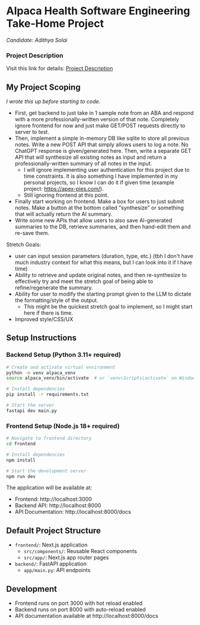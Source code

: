 # Alpaca Health Software Engineering Take-Home Project

_Candidate: Adithya Solai_


### Project Description

Visit this link for details:
[Project Description](./ProjectDescription.md)

## My Project Scoping

_I wrote this up before starting to code._

- First, get backend to just take in 1 sample note from an ABA and respond with a more professionally-written version of that note. Completely ignore frontend for now and just make GET/POST requests directly to server to test.
- Then, implement a simple in-memory DB like sqlite to store all previous notes. Write a new POST API that simply allows users to log a note. No ChatGPT response is given/generated here. Then, write a separate GET API that will synthesize all existing notes as input and return a professionally-written summary of all notes in the input.
  - I will ignore implementing user authentication for this project due to time constraints. It is also something I have implemented in my personal projects, so I know I can do it if given time (example project: https://apex-pies.com/).
  - Still ignoring frontend at this point.
- Finally start working on frontend. Make a box for users to just submit notes. Make a button at the bottom called "synthesize" or something that will actually return the AI summary.
- Write some new APIs that allow users to also save AI-generated summaries to the DB, retrieve summaries, and then hand-edit them and re-save them.

Stretch Goals:
- user can input session parameters (duration, type, etc.) (tbh I don't have much industry context for what this means, but I can look into it if I have time)
- Ability to retrieve and update original notes, and then re-synthesize to effectively try and meet the stretch goal of being able to refine/regenerate the summary.
- Ability for user to modify the starting prompt given to the LLM to dictate the formatting/style of the output.
  - This might be the quickest stretch goal to implement, so I might start here if there is time.
- Improved style/CSS/UX



## Setup Instructions

### Backend Setup (Python 3.11+ required)

```bash
# Create and activate virtual environment
python -m venv alpaca_venv
source alpaca_venv/bin/activate  # or `venv\Scripts\activate` on Windows

# Install dependencies
pip install -r requirements.txt

# Start the server
fastapi dev main.py
```

### Frontend Setup (Node.js 18+ required)

```bash
# Navigate to frontend directory
cd frontend

# Install dependencies
npm install

# Start the development server
npm run dev
```

The application will be available at:

- Frontend: http://localhost:3000
- Backend API: http://localhost:8000
- API Documentation: http://localhost:8000/docs

## Default Project Structure

- `frontend/`: Next.js application
  - `src/components/`: Reusable React components
  - `src/app/`: Next.js app router pages
- `backend/`: FastAPI application
  - `app/main.py`: API endpoints

## Development

- Frontend runs on port 3000 with hot reload enabled
- Backend runs on port 8000 with auto-reload enabled
- API documentation available at http://localhost:8000/docs

